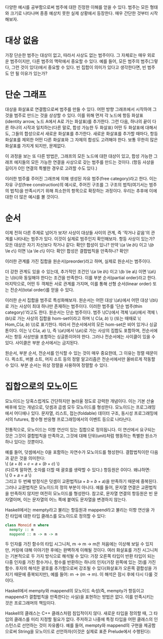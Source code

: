 다양한 예시를 공부함으로써 범주에 대한 진정한 이해를 얻을 수 있다. 범주는 모든 형태와 크기로 나타나며 종종 예상치 못한 실제 상황에서 등장한다. 매우 간단한 것부터 시작해보자.

# 대상 없음
가장 단순한 범주는 대상이 없고, 따라서 사상도 없는 범주이다. 그 자체로는 매우 외로운 범주이지만, 다른 범주의 맥락에서 중요할 수 있다. 예를 들어, 모든 범주의 범주(그렇다, 그런 것이 있다)에서 중요할 수 있다.
빈 집합이 의미가 있다고 생각한다면, 빈 범주도 안 될 이유가 있는가?

# 단순 그래프
대상을 화살표로 연결함으로써 범주를 만들 수 있다. 어떤 방향 그래프에서 시작하여 그것을 범주로 만드는 것을 상상할 수 있다. 이를 위해 먼저 각 노드에 항등 화살표(identity arrow, 노드 A에서 A로 가는 화살표)를 추가한다. 그런 다음, 하나의 끝이 다른 하나의 시작과 일치하는(다른 말로, 합성 가능한 두 화살표) 어떤 두 화살표에 대해서도, 그들의 합성으로서 새로운 화살표를 추가한다. 새로운 화살표를 추가할 때마다, 항등 화살표를 제외한 어떤 다른 화살표와 그 자체의 합성도 고려해야 한다.
보통 무한히 많은 화살표를 가지게 되지만, 문제없다.

이 과정을 보는 또 다른 방법은, 그래프의 모든 노드에 대한 대상이 있고, 합성 가능한 그래프 에지들의 모든 가능한 연결을 사상으로 갖는 범주를 만드는 것이다. (항등 사상을 길이가 0인 연결의 특별한 경우로 고려할 수도 있다.)

이러한 범주를 주어진 그래프에 의해 생성된 자유 범주(free category)라고 한다. 이는 자유 구성(free construction)의 예시로, 주어진 구조를 그 구조의 법칙(여기서는 범주의 법칙)을 만족시키기 위해 최소한의 항목으로 확장하는 과정이다. 우리는 추후에 이에 대한 더 많은 예시를 볼 것이다.

# 순서
이제 전혀 다른 주제로 넘어가 보자! 사상이 대상들 사이의 관계, 즉 '작거나 같음'의 관계를 나타내는 범주가 있다. 이것이 실제로 범주인지 확인해보자. 항등 사상이 있는가? 모든 대상은 자기 자신보다 작거나 같다: 확인! 합성이 있나? 만약 \\(𝑎 \le 𝑏\\) 이고 \\(𝑏 \le 𝑐\\) 이면 \\(a \le 𝑐\\) 이다: 확인! 합성은 결합법칙을 만족하나? 확인! 

이러한 관계를 가진 집합을 원순서(preorder)라고 하며, 실제로 원순서는 범주이다.

더 강한 관계도 있을 수 있는데, 추가적인 조건인 \\(𝑎 \le 𝑏\\) 이고 \\(b \le a\\) 이면 \\(𝑎\\)는 \\(b\\)와 동일해야 한다는 조건을 만족한다. 이를 부분 순서(partial order)라고 한다. 마지막으로, 어떤 두 객체든 서로 관계를 가지며, 이를 통해 선형 순서(linear order) 또는 전순서(total order)를 얻을 수 있다.

이러한 순서 집합을 범주로 특성화해보자. 원순서는 어떤 대상 \\(𝑎\\)에서 어떤 대상 \\(b\\)로 가는 사상이 최대 하나만 존재하는 범주이다. 이러한 범주를 '단순 범주(thin category)'라고도 한다. 원순서는 단순 범주이다. 범주 \\(C\\)에서 객체 \\(𝑎\\)에서 객체 \\(b\\)로 가는 사상의 집합을 hom-set이라고 하며 \\( C(𝑎, 𝑏) \\) (또는 때때로 \\( Hom_C(𝑎, 𝑏) \\))로 표기한다. 따라서 전순서에서의 모든 hom-set은 비어 있거나 싱글톤이다. 이는 \\( C(𝑎, 𝑎) \\), 즉 \\(𝑎\\)에서 \\(𝑎\\)로 가는 사상의 집합도 포함하며, 전순서에서는 항등 사상만을 포함하는 싱글톤이어야 한다. 그러나 전순서에는 사이클이 있을 수 있다. 사이클은 부분 순서에서는 금지된다.

원순서, 부분 순서, 전순서를 인식할 수 있는 것이 매우 중요한데, 그 이유는 정렬 때문이다. 퀵소트, 버블 소트, 머지 소트 등의 정렬 알고리즘은 전순서에서만 올바르게 작동할 수 있다. 부분 순서는 위상 정렬을 사용하여 정렬할 수 있다.

# 집합으로의 모노이드
모노이드는 당혹스럽게도 간단하지만 놀라울 정도로 강력한 개념이다. 이는 기본 산술 배후에 있는 개념으로, 덧셈과 곱셈 모두 모노이드를 형성한다. 모노이드는 프로그래밍에서 어디에나 있다. 문자열, 리스트, 접는(foldable) 데이터 구조, 동시성 프로그래밍에서의 futures, 함수형 반응형 프로그래밍에서의 이벤트 등으로 나타난다.

전통적으로, 모노이드는 이항 연산이 있는 집합으로 정의됩니다. 이 연산에서 요구되는 것은 그것이 결합법칙을 만족하고, 그것에 대해 단위(unit)처럼 행동하는 특별한 원소가 하나 있다는 것뿐이다.

예를 들어, 덧셈에서는 0을 포함하는 자연수가 모노이드를 형성한다. 결합법칙이란 다음과 같은 것을 의미한다:  
\\( (𝑎 + 𝑏) + 𝑐 = 𝑎 + (𝑏 + 𝑐) \\)  
(다르게 말하면, 숫자를 더할 때 괄호를 생략할 수 있다.)
항등원은 0이다. 왜냐하면:  
\\( 0 + 𝑎 = 𝑎 \\)   
그리고 두 번째 방정식은 덧셈이 교환법칙(𝑎 + 𝑏 = 𝑏 + 𝑎)을 만족하기 때문에 중복된다. 그러나 교환법칙은 모노이드의 정의 부분이 아니다. 예를 들어, 문자열 연결은 교환법칙을 만족하지 않지만 여전히 모노이드를 형성한다. 참고로, 문자열 연결의 항등원은 빈 문자열이며, 이는 문자열의 어느 쪽에 붙여도 문자열을 변경하지 않는다.

Haskell에서는 mempty라고 불리는 항등원과 mappend라고 불리는 이항 연산을 가진 타입에 대한 타입 클래스를 모노이드로 정의할 수 있다:
```haskell
class Monoid m where
  mempty :: m
  mappend :: m -> m -> m
```
두 인자를 가진 함수의 타입 시그니처, m -> m -> m은 처음에는 이상해 보일 수 있지만, 커링에 대해 이야기한 후에는 완벽하게 이해될 것이다. 여러 화살표를 가진 시그니처는 기본적으로 두 가지 방식으로 해석될 수 있다: 가장 오른쪽 타입이 반환 타입이 되는 다중 인자를 가진 함수거나, 함수를 반환하는 하나의 인자(가장 왼쪽에 있는 것)를 가진 함수. 후자의 해석은 괄호를 추가함으로써 강조될 수 있다(화살표가 오른쪽 결합성을 가지기 때문에 중복되지만), 예를 들어: m -> (m -> m). 이 해석은 잠시 후에 다시 다룰 것이다.

Haskell에서 mempty와 mappend의 모노이드 속성(즉, mempty가 항등이고 mappend가 결합법칙을 만족한다는 사실)을 표현하는 방법은 없다. 이를 만족시키는 것은 프로그래머의 책임이다.

Haskell의 클래스는 C++ 클래스처럼 침입적이지 않다. 새로운 타입을 정의할 때, 그 타입의 클래스를 미리 지정할 필요가 없다. 주저하고 나중에 특정 타입을 어떤 클래스의 인스턴스로 선언하는 것이 자유롭다. 예를 들어, mempty와 mappend의 구현을 제공함으로써 String을 모노이드로 선언하자(이것은 실제로 표준 Prelude에서 수행된다):

